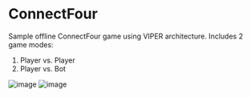 # ConnectFour

Sample offline ConnectFour game using VIPER architecture.
Includes 2 game modes:
1. Player vs. Player
2. Player vs. Bot

![image](https://user-images.githubusercontent.com/44158164/63378760-221be700-c3bd-11e9-87b8-b251a3c7ea2a.png)
![image](https://user-images.githubusercontent.com/44158164/63378782-2e07a900-c3bd-11e9-9e3c-f72bc4048034.png)
